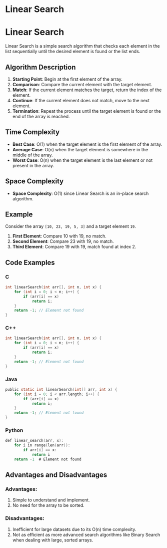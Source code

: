 # Linear Search 

# Linear Search

Linear Search is a simple search algorithm that checks each element in the list sequentially until the desired element is found or the list ends.

## Algorithm Description

1. **Starting Point**: Begin at the first element of the array.
2. **Comparison**: Compare the current element with the target element.
3. **Match**: If the current element matches the target, return the index of the element.
4. **Continue**: If the current element does not match, move to the next element.
5. **Termination**: Repeat the process until the target element is found or the end of the array is reached.

## Time Complexity

- **Best Case**: O(1) when the target element is the first element of the array.
- **Average Case**: O(n) when the target element is somewhere in the middle of the array.
- **Worst Case**: O(n) when the target element is the last element or not present in the array.

## Space Complexity

- **Space Complexity**: O(1) since Linear Search is an in-place search algorithm.

## Example

Consider the array `[10, 23, 19, 5, 3]` and a target element `19`.

1. **First Element**: Compare 10 with 19, no match.
2. **Second Element**: Compare 23 with 19, no match.
3. **Third Element**: Compare 19 with 19, match found at index 2.

## Code Examples

### C

```c
int linearSearch(int arr[], int n, int x) {
    for (int i = 0; i < n; i++) {
        if (arr[i] == x)
            return i;
    }
    return -1; // Element not found
}
```

### C++

```c
int linearSearch(int arr[], int n, int x) {
    for (int i = 0; i < n; i++) {
        if (arr[i] == x)
            return i;
    }
    return -1; // Element not found
}

```

### Java

```c
public static int linearSearch(int[] arr, int x) {
    for (int i = 0; i < arr.length; i++) {
        if (arr[i] == x)
            return i;
    }
    return -1; // Element not found
}

```

### Python

```c
def linear_search(arr, x):
    for i in range(len(arr)):
        if arr[i] == x:
            return i
    return -1  # Element not found

```


## Advantages and Disadvantages

### Advantages:
1. Simple to understand and implement.
2. No need for the array to be sorted.

### Disadvantages:
1. Inefficient for large datasets due to its O(n) time complexity.
2. Not as efficient as more advanced search algorithms like Binary Search when dealing with large, sorted arrays.
